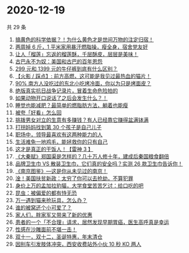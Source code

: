 # 2020-12-19

共 29 条

<!-- BEGIN ZHIHUVIDEO -->
<!-- 最后更新时间 Sat Dec 19 2020 20:09:48 GMT+0800 (CST) -->
1. [搞黄色的科学依据？！为什么黄色才是世间万物的注定归宿！](https://www.zhihu.com/zvideo/1323592607676067840)
1. [两周掉 6 斤，1 平米家用暴汗燃脂操，瘦全身，宿舍党友好](https://www.zhihu.com/zvideo/1323573670363377664)
1. [让人「榴莲」忘返的榴莲酥，千层酥皮，层层是美味！](https://www.zhihu.com/zvideo/1323306216076677120)
1. [古巴永不为奴：美国和古巴的百年恩怨](https://www.zhihu.com/zvideo/1323316483061878784)
1. [299 元和 1399 元的牛仔裤到底有什么区别？](https://www.zhihu.com/zvideo/1323341239685353472)
1. [【火影 / 踩点】: 前方高燃，这可能是我见过最热血的猫片！](https://www.zhihu.com/zvideo/1322552617143103488)
1. [90% 南方人没吃过的东北小吃烤冷面，你以为只是烤面皮？](https://www.zhihu.com/zvideo/1323250268176547840)
1. [绝版真实抗日战争记录片，冒着生命危险拍的](https://www.zhihu.com/zvideo/1323210170458165248)
1. [如果动物开口说话了之后会发生什么？！](https://www.zhihu.com/zvideo/1323292223299997696)
1. [睡觉也能减肥？最简单的燃脂肪方法，躺着也能瘦](https://www.zhihu.com/zvideo/1323330361439371264)
1. [被夸「好看」怎么回](https://www.zhihu.com/zvideo/1323365056881274880)
1. [挑拨男女对立的生意有多赚钱？有人已经靠它赚得盆满钵满](https://www.zhihu.com/zvideo/1323353796756316160)
1. [打拐妈妈找到第 30 个孩子是自己儿子](https://www.zhihu.com/zvideo/1323615853019881472)
1. [职场中，领导最喜欢有这两种能力的人](https://www.zhihu.com/zvideo/1322861624291188736)
1. [生活难免一地鸡毛，能拯救你的只有自己](https://www.zhihu.com/zvideo/1323645137877045248)
1. [这才是真正的干饭人！【雷神 3 】](https://www.zhihu.com/zvideo/1323336694658383872)
1. [《大秦赋》郑国渠是怎样的？几十万人修十年，建成后秦国粮食翻倍](https://www.zhihu.com/zvideo/1323333211150393344)
1. [品牌卫生巾 VS 散装卫生巾，它们真的安全吗？实测 26 款卫生巾告诉你！](https://www.zhihu.com/zvideo/1323306672476340224)
1. [《南京图鉴》—这是你从未见过的南京！](https://www.zhihu.com/zvideo/1323280579979706368)
1. [淦！美国扶贫新政：太穷了你可以去抢劫，不算犯罪](https://www.zhihu.com/zvideo/1323268956925116416)
1. [身价上万的孟加拉豹猫，大学食堂苦苦乞讨：给口吃的吧](https://www.zhihu.com/zvideo/1323206781120851968)
1. [昆虫：被偏爱的都有恃无恐](https://www.zhihu.com/zvideo/1323258146765365248)
1. [万一遇到猫来抢玩具，怎么办？](https://www.zhihu.com/zvideo/1322994118729678848)
1. [谁的被窝还个小可爱了？](https://www.zhihu.com/zvideo/1322924237867425792)
1. [家人们，胖家军又带来了新的优惠](https://www.zhihu.com/zvideo/1323209242447118336)
1. [患者的一个「不合理」请求，居然发现早期胃癌，医生高呼真是幸运](https://www.zhihu.com/zvideo/1323198527111847936)
1. [性感在沙雕面前不堪一击！](https://www.zhihu.com/zvideo/1322911068071714816)
1. [双十一，双十二，圣诞特惠，年末清仓](https://www.zhihu.com/zvideo/1323209893470060544)
1. [因别车引发肢体冲突，西安收费站外小伙 10 秒 KO 两人](https://www.zhihu.com/zvideo/1322951157300137984)
<!-- END ZHIHUVIDEO -->
